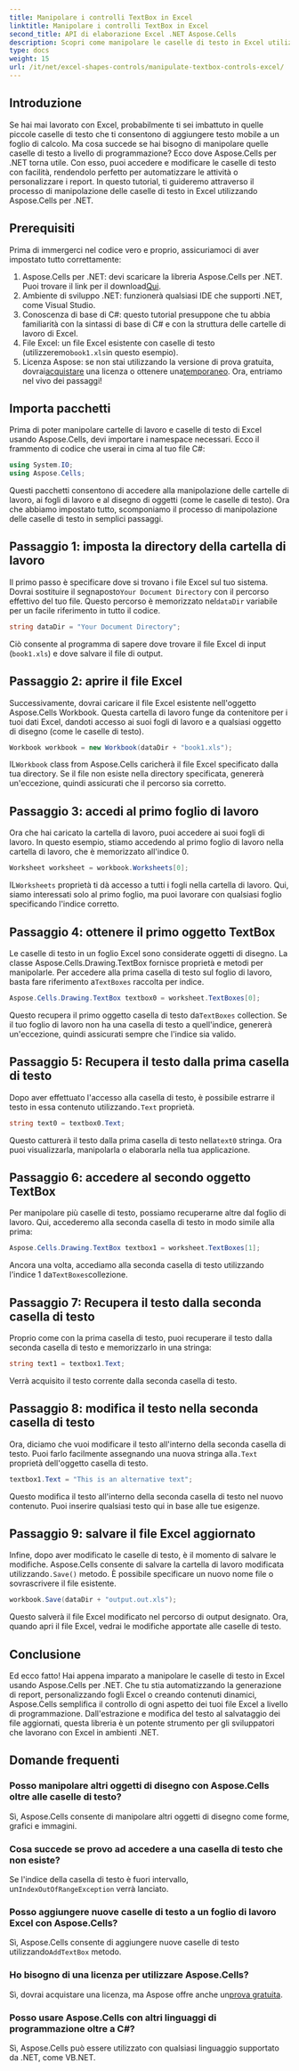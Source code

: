 ```yaml
---
title: Manipolare i controlli TextBox in Excel
linktitle: Manipolare i controlli TextBox in Excel
second_title: API di elaborazione Excel .NET Aspose.Cells
description: Scopri come manipolare le caselle di testo in Excel utilizzando Aspose.Cells per .NET con questo tutorial passo dopo passo semplice da seguire.
type: docs
weight: 15
url: /it/net/excel-shapes-controls/manipulate-textbox-controls-excel/
---
```

## Introduzione
Se hai mai lavorato con Excel, probabilmente ti sei imbattuto in quelle piccole caselle di testo che ti consentono di aggiungere testo mobile a un foglio di calcolo. Ma cosa succede se hai bisogno di manipolare quelle caselle di testo a livello di programmazione? Ecco dove Aspose.Cells per .NET torna utile. Con esso, puoi accedere e modificare le caselle di testo con facilità, rendendolo perfetto per automatizzare le attività o personalizzare i report. In questo tutorial, ti guideremo attraverso il processo di manipolazione delle caselle di testo in Excel utilizzando Aspose.Cells per .NET.
## Prerequisiti
Prima di immergerci nel codice vero e proprio, assicuriamoci di aver impostato tutto correttamente:
1.  Aspose.Cells per .NET: devi scaricare la libreria Aspose.Cells per .NET. Puoi trovare il link per il download[Qui](https://releases.aspose.com/cells/net/).
2. Ambiente di sviluppo .NET: funzionerà qualsiasi IDE che supporti .NET, come Visual Studio.
3. Conoscenza di base di C#: questo tutorial presuppone che tu abbia familiarità con la sintassi di base di C# e con la struttura delle cartelle di lavoro di Excel.
4.  File Excel: un file Excel esistente con caselle di testo (utilizzeremo`book1.xls`in questo esempio).
5.  Licenza Aspose: se non stai utilizzando la versione di prova gratuita, dovrai[acquistare](https://purchase.aspose.com/buy) una licenza o ottenere una[temporaneo](https://purchase.aspose.com/temporary-license/).
Ora, entriamo nel vivo dei passaggi!
## Importa pacchetti
Prima di poter manipolare cartelle di lavoro e caselle di testo di Excel usando Aspose.Cells, devi importare i namespace necessari. Ecco il frammento di codice che userai in cima al tuo file C#:
```csharp
using System.IO;
using Aspose.Cells;
```
Questi pacchetti consentono di accedere alla manipolazione delle cartelle di lavoro, ai fogli di lavoro e al disegno di oggetti (come le caselle di testo).
Ora che abbiamo impostato tutto, scomponiamo il processo di manipolazione delle caselle di testo in semplici passaggi.
## Passaggio 1: imposta la directory della cartella di lavoro
 Il primo passo è specificare dove si trovano i file Excel sul tuo sistema. Dovrai sostituire il segnaposto`Your Document Directory` con il percorso effettivo del tuo file. Questo percorso è memorizzato nel`dataDir` variabile per un facile riferimento in tutto il codice.
```csharp
string dataDir = "Your Document Directory";
```
Ciò consente al programma di sapere dove trovare il file Excel di input (`book1.xls`) e dove salvare il file di output.
## Passaggio 2: aprire il file Excel
Successivamente, dovrai caricare il file Excel esistente nell'oggetto Aspose.Cells Workbook. Questa cartella di lavoro funge da contenitore per i tuoi dati Excel, dandoti accesso ai suoi fogli di lavoro e a qualsiasi oggetto di disegno (come le caselle di testo).
```csharp
Workbook workbook = new Workbook(dataDir + "book1.xls");
```
 IL`Workbook` class from Aspose.Cells caricherà il file Excel specificato dalla tua directory. Se il file non esiste nella directory specificata, genererà un'eccezione, quindi assicurati che il percorso sia corretto.
## Passaggio 3: accedi al primo foglio di lavoro
Ora che hai caricato la cartella di lavoro, puoi accedere ai suoi fogli di lavoro. In questo esempio, stiamo accedendo al primo foglio di lavoro nella cartella di lavoro, che è memorizzato all'indice 0.
```csharp
Worksheet worksheet = workbook.Worksheets[0];
```
 IL`Worksheets` proprietà ti dà accesso a tutti i fogli nella cartella di lavoro. Qui, siamo interessati solo al primo foglio, ma puoi lavorare con qualsiasi foglio specificando l'indice corretto.
## Passaggio 4: ottenere il primo oggetto TextBox
Le caselle di testo in un foglio Excel sono considerate oggetti di disegno. La classe Aspose.Cells.Drawing.TextBox fornisce proprietà e metodi per manipolarle. Per accedere alla prima casella di testo sul foglio di lavoro, basta fare riferimento a`TextBoxes` raccolta per indice.
```csharp
Aspose.Cells.Drawing.TextBox textbox0 = worksheet.TextBoxes[0];
```
 Questo recupera il primo oggetto casella di testo da`TextBoxes` collection. Se il tuo foglio di lavoro non ha una casella di testo a quell'indice, genererà un'eccezione, quindi assicurati sempre che l'indice sia valido.
## Passaggio 5: Recupera il testo dalla prima casella di testo
 Dopo aver effettuato l'accesso alla casella di testo, è possibile estrarre il testo in essa contenuto utilizzando`.Text` proprietà.
```csharp
string text0 = textbox0.Text;
```
 Questo catturerà il testo dalla prima casella di testo nella`text0` stringa. Ora puoi visualizzarla, manipolarla o elaborarla nella tua applicazione.
## Passaggio 6: accedere al secondo oggetto TextBox
Per manipolare più caselle di testo, possiamo recuperarne altre dal foglio di lavoro. Qui, accederemo alla seconda casella di testo in modo simile alla prima:
```csharp
Aspose.Cells.Drawing.TextBox textbox1 = worksheet.TextBoxes[1];
```
Ancora una volta, accediamo alla seconda casella di testo utilizzando l'indice 1 da`TextBoxes`collezione.
## Passaggio 7: Recupera il testo dalla seconda casella di testo
Proprio come con la prima casella di testo, puoi recuperare il testo dalla seconda casella di testo e memorizzarlo in una stringa:
```csharp
string text1 = textbox1.Text;
```
Verrà acquisito il testo corrente dalla seconda casella di testo.
## Passaggio 8: modifica il testo nella seconda casella di testo
 Ora, diciamo che vuoi modificare il testo all'interno della seconda casella di testo. Puoi farlo facilmente assegnando una nuova stringa alla`.Text` proprietà dell'oggetto casella di testo.
```csharp
textbox1.Text = "This is an alternative text";
```
Questo modifica il testo all'interno della seconda casella di testo nel nuovo contenuto. Puoi inserire qualsiasi testo qui in base alle tue esigenze.
## Passaggio 9: salvare il file Excel aggiornato
 Infine, dopo aver modificato le caselle di testo, è il momento di salvare le modifiche. Aspose.Cells consente di salvare la cartella di lavoro modificata utilizzando`.Save()` metodo. È possibile specificare un nuovo nome file o sovrascrivere il file esistente.
```csharp
workbook.Save(dataDir + "output.out.xls");
```
Questo salverà il file Excel modificato nel percorso di output designato. Ora, quando apri il file Excel, vedrai le modifiche apportate alle caselle di testo.
## Conclusione
Ed ecco fatto! Hai appena imparato a manipolare le caselle di testo in Excel usando Aspose.Cells per .NET. Che tu stia automatizzando la generazione di report, personalizzando fogli Excel o creando contenuti dinamici, Aspose.Cells semplifica il controllo di ogni aspetto dei tuoi file Excel a livello di programmazione. Dall'estrazione e modifica del testo al salvataggio dei file aggiornati, questa libreria è un potente strumento per gli sviluppatori che lavorano con Excel in ambienti .NET.
## Domande frequenti
### Posso manipolare altri oggetti di disegno con Aspose.Cells oltre alle caselle di testo?
Sì, Aspose.Cells consente di manipolare altri oggetti di disegno come forme, grafici e immagini.
### Cosa succede se provo ad accedere a una casella di testo che non esiste?
 Se l'indice della casella di testo è fuori intervallo, un`IndexOutOfRangeException` verrà lanciato.
### Posso aggiungere nuove caselle di testo a un foglio di lavoro Excel con Aspose.Cells?
 Sì, Aspose.Cells consente di aggiungere nuove caselle di testo utilizzando`AddTextBox` metodo.
### Ho bisogno di una licenza per utilizzare Aspose.Cells?
 Sì, dovrai acquistare una licenza, ma Aspose offre anche un[prova gratuita](https://releases.aspose.com/).
### Posso usare Aspose.Cells con altri linguaggi di programmazione oltre a C#?
Sì, Aspose.Cells può essere utilizzato con qualsiasi linguaggio supportato da .NET, come VB.NET.